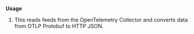 **Usage**
1. This reads feeds from the OpenTelemetry Collector and converts data from OTLP Protobuf to HTTP JSON.